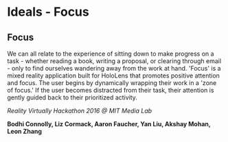 # Ideals - Focus

## Focus

We can all relate to the experience of sitting down to make progress on a task - whether reading a book, writing a proposal, or clearing through email - only to find ourselves wandering away from the work at hand. 'Focus' is a mixed reality application built for HoloLens that promotes positive attention and focus. The user begins by dynamically wrapping their work in a 'zone of focus.' If the user becomes distracted from their task, their attention is gently guided back to their prioritized activity.

*Reality Virtually Hackathon 2016 @ MIT Media Lab*

**Bodhi Connolly, Liz Cormack, Aaron Faucher, Yan Liu, Akshay Mohan, Leon Zhang**
